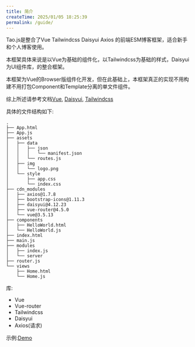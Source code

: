 ```yaml
---
title: 简介
createTime: 2025/01/05 18:25:39
permalink: /guide/
---
```


Tao.js是整合了Vue Tailwindcss Daisyui Axios 的前端ESM博客框架，适合新手和个人博客使用。

本框架具体来说是以Vue为基础的组件化，以Tailwindcss为基础的样式，Daisyui为UI组件库，的整合框架。

本框架为Vue的Browser版组件化开发，但在此基础上，本框架真正的实现不用构建不用打包Component和Template分离的单文件组件。

综上所述请参考文档[Vue](https://cn.vuejs.org), [Daisyui](https://daisyui.com/), [Tailwindcss](https://tailwindcss.com)

具体的文件结构如下:

```
.
├── App.html
├── App.js
├── assets
│   ├── data
│   │   ├── json
│   │   │   └── manifest.json
│   │   └── routes.js
│   ├── img
│   │   └── logo.png
│   └── style
│       ├── app.css
│       └── index.css
├── cdn_modules
│   ├── axios@1.7.8
│   ├── bootstrap-icons@1.11.3
│   ├── daisyui@4.12.23
│   ├── vue-router@4.5.0
│   └── vue@3.5.13
├── components
│   ├── HelloWorld.html
│   └── HelloWorld.js
├── index.html
├── main.js
├── modules
│   ├── index.js
│   └── server
├── router.js
└── views
    ├── Home.html
    └── Home.js
```

库:
  - Vue
  - Vue-router
  - Tailwindcss
  - Daisyui
  - Axios(请求)

示例:[Demo](https://tao-lake.vercel.app/)